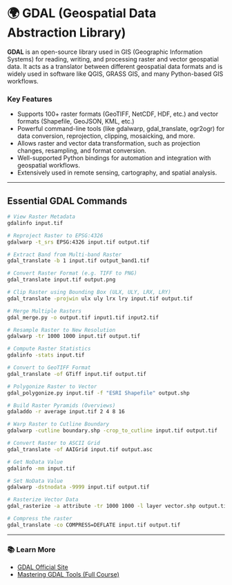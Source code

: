 # 🌍 GDAL (Geospatial Data Abstraction Library)

**GDAL** is an open-source library used in GIS (Geographic Information Systems) for reading, writing, and processing raster and vector geospatial data. It acts as a translator between different geospatial data formats and is widely used in software like QGIS, GRASS GIS, and many Python-based GIS workflows.

### Key Features 
- Supports 100+ raster formats (GeoTIFF, NetCDF, HDF, etc.) and vector formats (Shapefile, GeoJSON, KML, etc.)
- Powerful command-line tools (like gdalwarp, gdal_translate, ogr2ogr) for data conversion, reprojection, clipping, mosaicking, and more.
- Allows raster and vector data transformation, such as projection changes, resampling, and format conversion.
- Well-supported Python bindings for automation and integration with geospatial workflows.
- Extensively used in remote sensing, cartography, and spatial analysis.

---

## Essential GDAL Commands

```bash
# View Raster Metadata
gdalinfo input.tif

# Reproject Raster to EPSG:4326
gdalwarp -t_srs EPSG:4326 input.tif output.tif

# Extract Band from Multi-band Raster
gdal_translate -b 1 input.tif output_band1.tif

# Convert Raster Format (e.g. TIFF to PNG)
gdal_translate input.tif output.png

# Clip Raster using Bounding Box (ULX, ULY, LRX, LRY)
gdal_translate -projwin ulx uly lrx lry input.tif output.tif

# Merge Multiple Rasters
gdal_merge.py -o output.tif input1.tif input2.tif

# Resample Raster to New Resolution
gdalwarp -tr 1000 1000 input.tif output.tif

# Compute Raster Statistics
gdalinfo -stats input.tif

# Convert to GeoTIFF Format
gdal_translate -of GTiff input.tif output.tif

# Polygonize Raster to Vector
gdal_polygonize.py input.tif -f "ESRI Shapefile" output.shp

# Build Raster Pyramids (Overviews)
gdaladdo -r average input.tif 2 4 8 16

# Warp Raster to Cutline Boundary
gdalwarp -cutline boundary.shp -crop_to_cutline input.tif output.tif

# Convert Raster to ASCII Grid
gdal_translate -of AAIGrid input.tif output.asc

# Get NoData Value
gdalinfo -mm input.tif

# Set NoData Value
gdalwarp -dstnodata -9999 input.tif output.tif

# Rasterize Vector Data
gdal_rasterize -a attribute -tr 1000 1000 -l layer vector.shp output.tif

# Compress the raster
gdal_translate -co COMPRESS=DEFLATE input.tif output.tif

```



---



### 📚 Learn More

- [GDAL Official Site](https://gdal.org/en/stable/)
- [Mastering GDAL Tools (Full Course)](https://courses.spatialthoughts.com/gdal-tools.html)

   